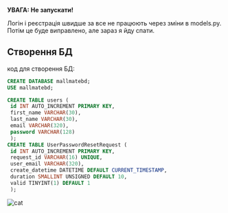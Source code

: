 **УВАГА: Не запускати!**

Логін і реєстрація швидше за все не працюють через зміни в models.py. Потім це буде виправлено, але зараз я йду спати.

## Створення БД

   код для створення БД:

   ```sql
   CREATE DATABASE mallmatebd;
   USE mallmatebd;

   CREATE TABLE users (
    id INT AUTO_INCREMENT PRIMARY KEY,
    first_name VARCHAR(30),
    last_name VARCHAR(30),
    email VARCHAR(320),
    password VARCHAR(128)
    );
   CREATE TABLE UserPasswordResetRequest (
    id INT AUTO_INCREMENT PRIMARY KEY,
    request_id VARCHAR(16) UNIQUE,
    user_email VARCHAR(320),
    create_datetime DATETIME DEFAULT CURRENT_TIMESTAMP,
    duration SMALLINT UNSIGNED DEFAULT 10,
    valid TINYINT(1) DEFAULT 1
    );
   ```
   ![cat](https://github.com/RomanSukhai/MallMate/assets/118640498/d23677c0-01d2-4a4a-98e4-faf102485ac8)
